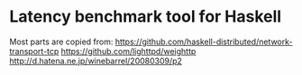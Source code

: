 # Latency benchmark tool for Haskell

Most parts are copied from:
	https://github.com/haskell-distributed/network-transport-tcp
	https://github.com/lighttpd/weighttp
	http://d.hatena.ne.jp/winebarrel/20080309/p2
